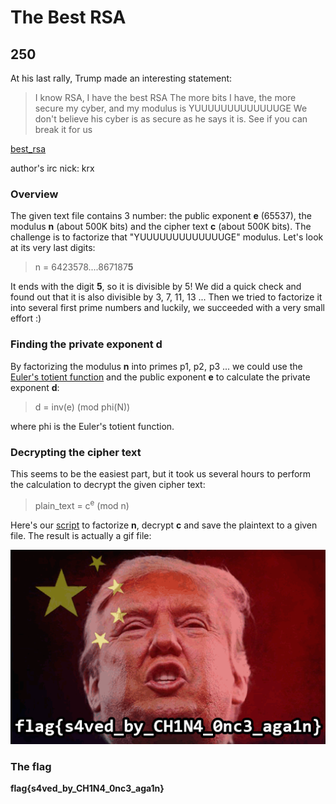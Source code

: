 # The Best RSA
## 250

At his last rally, Trump made an interesting statement:

> I know RSA, I have the best RSA
The more bits I have, the more secure my cyber, and my modulus is YUUUUUUUUUUUUUGE
We don't believe his cyber is as secure as he says it is. See if you can break it for us

[best_rsa](https://github.com/duc-le/ctf-writeups/blob/master/2016_Hack_The_Vote/crypto/250_The_Best_RSA/challenge/best_rsa.878a518bf7012add6d071f3b52562e8b102e72a0cc815aee7cb007cdc03c7714.txt)

author's irc nick: krx

### Overview
The given text file contains 3 number: the public exponent **e** (65537), the modulus **n** (about 500K bits) and the cipher text **c** (about 500K bits). The challenge is to factorize that "YUUUUUUUUUUUUUGE" modulus. Let's look at its very last digits:

> n = 6423578....867187**5**

It ends with the digit **5**, so it is divisible by 5! We did a quick check and found out that it is also divisible by 3, 7, 11, 13 ... Then we tried to factorize it into several first prime numbers and luckily, we succeeded with a very small effort :)

### Finding the private exponent d
By factorizing the modulus **n** into primes p1, p2, p3 ... we could use the [Euler's totient function](https://en.wikipedia.org/wiki/Euler%27s_totient_function) and the public exponent **e** to calculate the private exponent **d**:

> d = inv(e) (mod phi(N))

where phi is the Euler's totient function.

### Decrypting the cipher text
This seems to be the easiest part, but it took us several hours to perform the calculation to decrypt the given cipher text:

> plain_text = c<sup>e</sup> (mod n)

Here's our [script](https://github.com/duc-le/ctf-writeups/blob/master/2016_Hack_The_Vote/crypto/250_The_Best_RSA/solve_best_rsa.py) to factorize **n**, decrypt **c** and save the plaintext to a given file.
The result is actually a gif file:

![flag](https://github.com/duc-le/ctf-writeups/blob/master/2016_Hack_The_Vote/crypto/250_The_Best_RSA/flag.gif)

### The flag
**flag{s4ved_by_CH1N4_0nc3_aga1n}**
